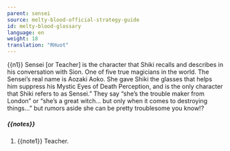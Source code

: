 ```yaml
---
parent: sensei
source: melty-blood-official-strategy-guide
id: melty-blood-glossary
language: en
weight: 18
translation: "RHuot"
---
```


{{n1}}
Sensei [or Teacher] is the character that Shiki recalls and describes in his conversation with Sion. One of five true magicians in the world. The Sensei’s real name is Aozaki Aoko. She gave Shiki the glasses that helps him suppress his Mystic Eyes of Death Perception, and is the only character that Shiki refers to as Sensei.” They say “she’s the trouble maker from London” or “she’s a great witch… but only when it comes to destroying things…” but rumors aside she can be pretty troublesome you know!?

##### {{notes}}

1. {{note1}} Teacher.
